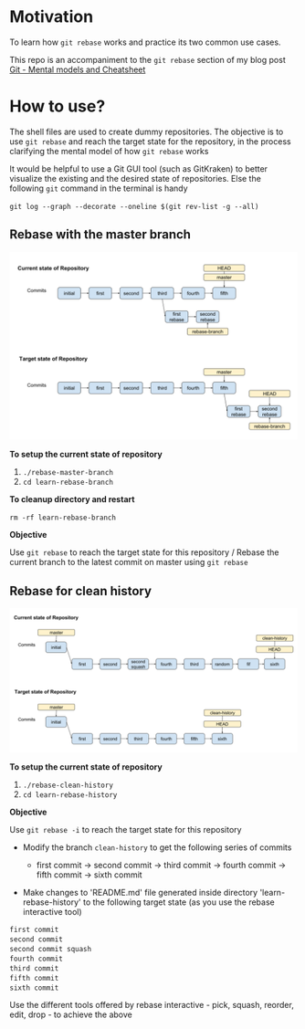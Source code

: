 # Motivation

To learn how `git rebase` works and practice its two common use cases.

This repo is an accompaniment to the `git rebase` section of my blog post [Git - Mental models and Cheatsheet](https://dsinecos.github.io/blog/Git-basics#git-rebase)

# How to use?

The shell files are used to create dummy repositories. The objective is to use `git rebase` and reach the target state for the repository, in the process clarifying the mental model of how `git rebase` works

It would be helpful to use a Git GUI tool (such as GitKraken) to better visualize the existing and the desired state of repositories. Else the following `git` command in the terminal is handy

`git log --graph --decorate --oneline $(git rev-list -g --all)`

## Rebase with the master branch

![learn-git-rebase-branch](/assets/learn-git-rebase-branch.svg)

**To setup the current state of repository**

1. `./rebase-master-branch`
2. `cd learn-rebase-branch`

**To cleanup directory and restart**

`rm -rf learn-rebase-branch`

**Objective**

Use `git rebase` to reach the target state for this repository / Rebase the current branch to the latest commit on master using `git rebase`

## Rebase for clean history

![learn-git-rebase-history](/assets/learn-git-rebase-history.svg)

**To setup the current state of repository**
1. `./rebase-clean-history`
2. `cd learn-rebase-history`

**Objective**

Use `git rebase -i` to reach the target state for this repository

- Modify the branch `clean-history` to get the following series of commits
  - first commit -> second commit -> third commit -> fourth commit -> fifth commit -> sixth commit

- Make changes to 'README.md' file generated inside directory 'learn-rebase-history' to the following target state (as you use the rebase interactive tool)

```markdown
first commit
second commit
second commit squash
fourth commit
third commit
fifth commit
sixth commit
```

Use the different tools offered by rebase interactive - pick, squash, reorder, edit, drop - to achieve the above